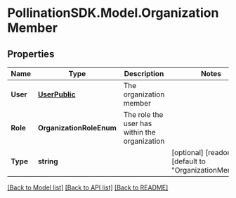
# PollinationSDK.Model.OrganizationMember

## Properties

Name | Type | Description | Notes
------------ | ------------- | ------------- | -------------
**User** | [**UserPublic**](UserPublic.md) | The organization member | 
**Role** | **OrganizationRoleEnum** | The role the user has within the organization | 
**Type** | **string** |  | [optional] [readonly] [default to "OrganizationMember"]

[[Back to Model list]](../README.md#documentation-for-models)
[[Back to API list]](../README.md#documentation-for-api-endpoints)
[[Back to README]](../README.md)

